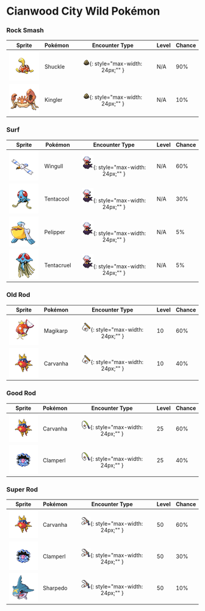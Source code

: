 # Cianwood City Wild Pokémon

### Rock Smash

| Sprite | Pokémon | Encounter Type | Level | Chance |
|:------:|---------|:--------------:|-------|--------|
| ![Shuckle](../../assets/sprites/shuckle/front.gif "Shuckle") | Shuckle | ![Rock Smash](../../assets/encounter_types/rock_smash.png "Rock Smash"){: style="max-width: 24px;"" } | N/A | 90% |
| ![Kingler](../../assets/sprites/kingler/front.gif "Kingler") | Kingler | ![Rock Smash](../../assets/encounter_types/rock_smash.png "Rock Smash"){: style="max-width: 24px;"" } | N/A | 10% |

### Surf

| Sprite | Pokémon | Encounter Type | Level | Chance |
|:------:|---------|:--------------:|-------|--------|
| ![Wingull](../../assets/sprites/wingull/front.gif "Wingull") | Wingull | ![Surf](../../assets/encounter_types/surf.png "Surf"){: style="max-width: 24px;"" } | N/A | 60% |
| ![Tentacool](../../assets/sprites/tentacool/front.gif "Tentacool") | Tentacool | ![Surf](../../assets/encounter_types/surf.png "Surf"){: style="max-width: 24px;"" } | N/A | 30% |
| ![Pelipper](../../assets/sprites/pelipper/front.gif "Pelipper") | Pelipper | ![Surf](../../assets/encounter_types/surf.png "Surf"){: style="max-width: 24px;"" } | N/A | 5% |
| ![Tentacruel](../../assets/sprites/tentacruel/front.gif "Tentacruel") | Tentacruel | ![Surf](../../assets/encounter_types/surf.png "Surf"){: style="max-width: 24px;"" } | N/A | 5% |

### Old Rod

| Sprite | Pokémon | Encounter Type | Level | Chance |
|:------:|---------|:--------------:|-------|--------|
| ![Magikarp](../../assets/sprites/magikarp/front.gif "Magikarp") | Magikarp | ![Old Rod](../../assets/encounter_types/old_rod.png "Old Rod"){: style="max-width: 24px;"" } | 10 | 60% |
| ![Carvanha](../../assets/sprites/carvanha/front.gif "Carvanha") | Carvanha | ![Old Rod](../../assets/encounter_types/old_rod.png "Old Rod"){: style="max-width: 24px;"" } | 10 | 40% |

### Good Rod

| Sprite | Pokémon | Encounter Type | Level | Chance |
|:------:|---------|:--------------:|-------|--------|
| ![Carvanha](../../assets/sprites/carvanha/front.gif "Carvanha") | Carvanha | ![Good Rod](../../assets/encounter_types/good_rod.png "Good Rod"){: style="max-width: 24px;"" } | 25 | 60% |
| ![Clamperl](../../assets/sprites/clamperl/front.gif "Clamperl") | Clamperl | ![Good Rod](../../assets/encounter_types/good_rod.png "Good Rod"){: style="max-width: 24px;"" } | 25 | 40% |

### Super Rod

| Sprite | Pokémon | Encounter Type | Level | Chance |
|:------:|---------|:--------------:|-------|--------|
| ![Carvanha](../../assets/sprites/carvanha/front.gif "Carvanha") | Carvanha | ![Super Rod](../../assets/encounter_types/super_rod.png "Super Rod"){: style="max-width: 24px;"" } | 50 | 60% |
| ![Clamperl](../../assets/sprites/clamperl/front.gif "Clamperl") | Clamperl | ![Super Rod](../../assets/encounter_types/super_rod.png "Super Rod"){: style="max-width: 24px;"" } | 50 | 30% |
| ![Sharpedo](../../assets/sprites/sharpedo/front.gif "Sharpedo") | Sharpedo | ![Super Rod](../../assets/encounter_types/super_rod.png "Super Rod"){: style="max-width: 24px;"" } | 50 | 10% |

